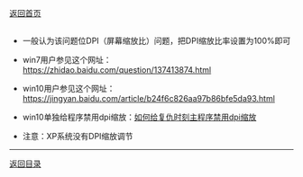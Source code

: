 [返回首页](./Home.md)


## 
- 一般认为该问题位DPI（屏幕缩放比）问题，把DPI缩放比率设置为100%即可

- win7用户参见这个网址：https://zhidao.baidu.com/question/137413874.html

- win10用户参见这个网址：https://jingyan.baidu.com/article/b24f6c826aa97b86bfe5da93.html

- win10单独给程序禁用dpi缩放：[如何给复仇时刻主程序禁用dpi缩放](/QuestionNAnswer/游戏画面偏移或显示不完整(游戏全屏不能铺满屏幕以及画面有黑边).md#给复仇时刻主程序禁用dpi缩放)

- 注意：XP系统没有DPI缩放调节







***
[返回目录](./常见问题指南.md)
